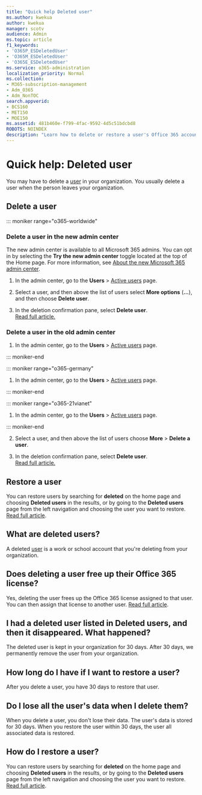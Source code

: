```yaml
---
title: "Quick help Deleted user"
ms.author: kwekua
author: kwekua
manager: scotv
audience: Admin
ms.topic: article
f1_keywords:
- 'O365P_ESDeletedUser'
- 'O365M_ESDeletedUser'
- 'O365E_ESDeletedUser'
ms.service: o365-administration
localization_priority: Normal
ms.collection: 
- M365-subscription-management 
- Adm_O365
- Adm_NonTOC
search.appverid:
- BCS160
- MET150
- MOE150
ms.assetid: 481b460e-f799-4fac-9592-4d5c51bdcbd8
ROBOTS: NOINDEX
description: "Learn how to delete or restore a user's Office 365 account."
---
```


# Quick help: Deleted user

You may have to delete a [user](../add-users/add-users.md) in your organization. You usually delete a user when the person leaves your organization. 
  
## Delete a user

::: moniker range="o365-worldwide"

### Delete a user in the new admin center

The new admin center is available to all Microsoft 365 admins. You can opt in by selecting the **Try the new admin center** toggle located at the top of the Home page. For more information, see [About the new Microsoft 365 admin center](../microsoft-365-admin-center-preview.md).
  
1. In the admin center, go to the **Users** \> <a href="https://go.microsoft.com/fwlink/p/?linkid=834822" target="_blank">Active users</a> page.

2. Select a user, and then above the list of users select **More options** (**...**), and then choose **Delete user**.
  
3. In the deletion confirmation pane, select **Delete user**. <br/>[Read full article.](../add-users/delete-a-user.md)
  
### Delete a user in the old admin center

1. In the admin center, go to the **Users** \> <a href="https://go.microsoft.com/fwlink/p/?linkid=834822" target="_blank">Active users</a> page.

::: moniker-end

::: moniker range="o365-germany"

1. In the admin center, go to the **Users** \> <a href="https://go.microsoft.com/fwlink/p/?linkid=847686" target="_blank">Active users</a> page.  

::: moniker-end

::: moniker range="o365-21vianet"

1. In the admin center, go to the **Users** \> <a href="https://go.microsoft.com/fwlink/p/?linkid=850628" target="_blank">Active users</a> page. 

::: moniker-end

2. Select a user, and then above the list of users choose **More** > **Delete a user**.
  
3. In the deletion confirmation pane, select **Delete user**. <br/>[Read full article.](../add-users/delete-a-user.md)

  
## Restore a user

You can restore users by searching for **deleted** on the home page and choosing **Deleted users** in the results, or by going to the **Deleted users** page from the left navigation and choosing the user you want to restore. [Read full article](../add-users/delete-a-user.md).
  
## What are deleted users?

A deleted [user](../add-users/add-users.md) is a work or school account that you're deleting from your organization. 
  
## Does deleting a user free up their Office 365 license?

Yes, deleting the user frees up the Office 365 license assigned to that user. You can then assign that license to another user. [Read full article](../subscriptions-and-billing/remove-licenses-from-subscription.md).
  
## I had a deleted user listed in Deleted users, and then it disappeared. What happened?

The deleted user is kept in your organization for 30 days. After 30 days, we permanently remove the user from your organization.
  
## How long do I have if I want to restore a user?

After you delete a user, you have 30 days to restore that user.
  
## Do I lose all the user's data when I delete them?

When you delete a user, you don't lose their data. The user's data is stored for 30 days. When you restore the user within 30 days, the user all associated data is restored.
  
## How do I restore a user?

You can restore users by searching for **deleted** on the home page and choosing **Deleted users** in the results, or by going to the **Deleted users** page from the left navigation and choosing the user you want to restore. [Read full article](../add-users/delete-a-user.md).
  

